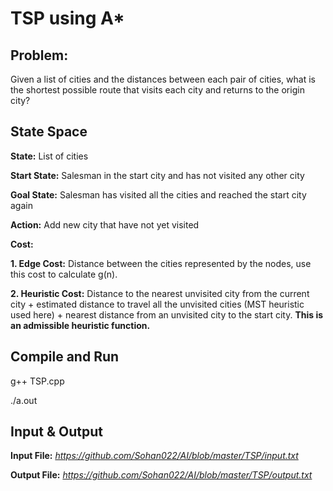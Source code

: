 # TSP using A*

## Problem:

Given a list of cities and the distances between each pair of cities, what is the shortest possible route that visits each city and returns to the origin city?

## State Space

**State:** List of cities

**Start State:** Salesman in the start city and has not visited any other city

**Goal State:** Salesman has visited all the cities and reached the start city again

**Action:** Add new city that have not yet visited

**Cost:**

**1. Edge Cost:** Distance between the cities represented by the nodes, use this cost to calculate g(n).
	
**2. Heuristic Cost:** Distance to the nearest unvisited city from the current city + estimated distance to travel all          the unvisited cities (MST heuristic used here) + nearest distance from an unvisited city to the start city. **This is an 	admissible heuristic function.**


## Compile and Run

g++ TSP.cpp

./a.out

## Input & Output

**Input File:** *https://github.com/Sohan022/AI/blob/master/TSP/input.txt*

**Output File:** *https://github.com/Sohan022/AI/blob/master/TSP/output.txt*
